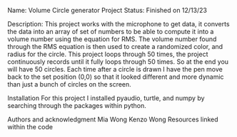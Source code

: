 Name: Volume Circle generator
Project Status: Finished on 12/13/23


Description:
This project works with the microphone to get data, it converts the data into an array of set of numbers to be able to compute it into a volume number using the equation for RMS.
The volume number found through the RMS equation is then used to create a randomized color, and radius for the circle.
This project loops through 50 times, the project continuously records until it fully loops through 50 times. So at the end you will have 50 circles.
Each time after a circle is drawn I have the pen move back to the set position (0,0) so that it looked different and more dynamic than just a bunch of circles on the screen.

Installation
For this project I installed pyaudio, turtle, and numpy by searching through the packages within python.


Authors and acknowledgment
Mia Wong
Kenzo Wong
Resources linked within the code

